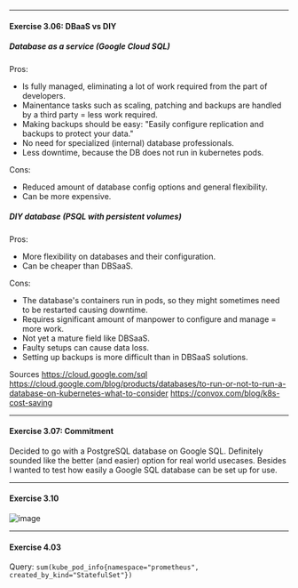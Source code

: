 ------------------------------
#### Exercise 3.06: DBaaS vs DIY
##### Database as a service  (Google Cloud SQL)
Pros: 
- Is fully managed, eliminating a lot of work required from the part of developers.
- Mainentance tasks such as scaling, patching and backups are handled by a third party = less work required.
- Making backups should be easy: "Easily configure replication and backups to protect your data."
- No need for specialized (internal) database professionals.
- Less downtime, because the DB does not run in kubernetes pods.

Cons:
- Reduced amount of database config options and general flexibility.
- Can be more expensive.

##### DIY database (PSQL with persistent volumes)
Pros: 
- More flexibility on databases and their configuration.
- Can be cheaper than DBSaaS.

Cons:
- The database's containers run in pods, so they might sometimes need to be restarted causing downtime.
- Requires significant amount of manpower to configure and manage = more work.
- Not yet a mature field like DBSaaS.
- Faulty setups can cause data loss.
- Setting up backups is more difficult than in DBSaaS solutions.

Sources
https://cloud.google.com/sql
https://cloud.google.com/blog/products/databases/to-run-or-not-to-run-a-database-on-kubernetes-what-to-consider
https://convox.com/blog/k8s-cost-saving

-------------------------------
#### Exercise 3.07: Commitment
Decided to go with a PostgreSQL database on Google SQL. Definitely sounded like the better (and easier) option for real world usecases. Besides I wanted to test how easily a Google SQL database can be set up for use.

------------------------------
#### Exercise 3.10
![image](https://user-images.githubusercontent.com/22393121/115245683-e0ad8300-a12d-11eb-9875-78a9565d94ab.png)

-------------------------------
#### Exercise 4.03
Query: ```sum(kube_pod_info{namespace="prometheus", created_by_kind="StatefulSet"})```